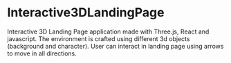 # Interactive3DLandingPage
Interactive 3D Landing Page application made with Three.js, React and javascript. The environment is crafted using different 3d objects (background and character). User can interact in landing page using arrows to move in all directions.
